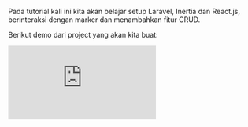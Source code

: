 Pada tutorial kali ini kita akan belajar setup Laravel, Inertia dan React.js, berinteraksi dengan marker dan menambahkan fitur CRUD.

Berikut demo dari project yang akan kita buat:

<iframe
  src="https://www.youtube.com/embed/4Qghkavq2Uw"
  title="YouTube video player"
  frameBorder="0"
  allow="accelerometer; autoplay; clipboard-write; encrypted-media; gyroscope; picture-in-picture; web-share"
  allowFullScreen
/>

Link Tutorial:

[Part 1 - Tutorial GIS Interaktif Menggunakan Laravel Inertia & React](https://www.tahucoding.com/tutorial/part-1-tutorial-gis-interaktif-menggunakan-laravel-inertia-react)

[Part 2 - Tutorial GIS Interaktif Menggunakan Laravel Inertia & React](https://www.tahucoding.com/tutorial/part-2-tutorial-gis-interaktif-menggunakan-laravel-inertia-react)

[Part 3 - Tutorial GIS Interaktif Menggunakan Laravel Inertia & React](https://www.tahucoding.com/tutorial/part-3-tutorial-gis-interaktif-menggunakan-laravel-inertia-react)

